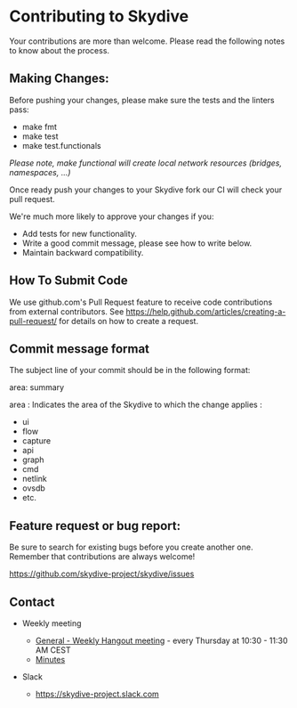 Contributing to Skydive
========================

Your contributions are more than welcome. Please read the following notes to
know about the process.

Making Changes:
---------------

Before pushing your changes, please make sure the tests and the linters pass:

* make fmt
* make test
* make test.functionals

_Please note, make functional will create local network resources
(bridges, namespaces, ...)_

Once ready push your changes to your Skydive fork our CI will check your
pull request.

We're much more likely to approve your changes if you:

* Add tests for new functionality.
* Write a good commit message, please see how to write below.
* Maintain backward compatibility.

How To Submit Code
------------------

We use github.com's Pull Request feature to receive code contributions from
external contributors. See
https://help.github.com/articles/creating-a-pull-request/ for details on
how to create a request.

Commit message format
---------------------

The subject line of your commit should be in the following format:

area: summary

area :
Indicates the area of the Skydive to which the change applies :

* ui
* flow
* capture
* api
* graph
* cmd
* netlink
* ovsdb
* etc.

Feature request or bug report:
------------------------------

Be sure to search for existing bugs before you create another one.
Remember that contributions are always welcome!

https://github.com/skydive-project/skydive/issues

Contact
-------

* Weekly meeting
    * [General - Weekly Hangout meeting](https://hangouts.google.com/call/TVzTtJpcW6BhSRhXgQNBAEEI) - every Thursday at 10:30 - 11:30 AM CEST
    * [Minutes](https://docs.google.com/document/d/1eri4vyjmAwxiWs2Kp4HYdCUDWACF_HXZDrDL8WcPF-o/edit?ts=5d946ad5#heading=h.g8f8gdfq0un9)

* Slack
    * https://skydive-project.slack.com
